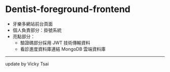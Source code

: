# Dentist-foreground-frontend
* 牙樂多網站前台頁面
* 個人負責部分：掛號系統
* 亮點部分：
  * 驗證碼部分採用 JWT 技術傳輸資料
  * 看診進度資料庫連結 MongoDB 雲端資料庫
---
update by Vicky Tsai
